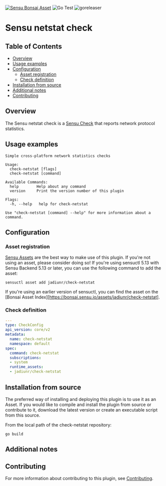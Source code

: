 [![Sensu Bonsai Asset](https://img.shields.io/badge/Bonsai-Download%20Me-brightgreen.svg?colorB=89C967&logo=sensu)](https://bonsai.sensu.io/assets/jadiunr/check-netstat)
![Go Test](https://github.com/jadiunr/check-netstat/workflows/Go%20Test/badge.svg)
![goreleaser](https://github.com/jadiunr/check-netstat/workflows/goreleaser/badge.svg)

# Sensu netstat check

## Table of Contents
- [Overview](#overview)
- [Usage examples](#usage-examples)
- [Configuration](#configuration)
  - [Asset registration](#asset-registration)
  - [Check definition](#check-definition)
- [Installation from source](#installation-from-source)
- [Additional notes](#additional-notes)
- [Contributing](#contributing)

## Overview

The Sensu netstat check is a [Sensu Check][6] that reports network protocol statistics.

## Usage examples

```
Simple cross-platform network statistics checks

Usage:
  check-netstat [flags]
  check-netstat [command]

Available Commands:
  help        Help about any command
  version     Print the version number of this plugin

Flags:
  -h, --help   help for check-netstat

Use "check-netstat [command] --help" for more information about a command.
```

## Configuration

### Asset registration

[Sensu Assets][10] are the best way to make use of this plugin. If you're not using an asset, please
consider doing so! If you're using sensuctl 5.13 with Sensu Backend 5.13 or later, you can use the
following command to add the asset:

```
sensuctl asset add jadiunr/check-netstat
```

If you're using an earlier version of sensuctl, you can find the asset on the [Bonsai Asset Index][https://bonsai.sensu.io/assets/jadiunr/check-netstat].

### Check definition

```yml
---
type: CheckConfig
api_version: core/v2
metadata:
  name: check-netstat
  namespace: default
spec:
  command: check-netstat
  subscriptions:
  - system
  runtime_assets:
  - jadiunr/check-netstat
```

## Installation from source

The preferred way of installing and deploying this plugin is to use it as an Asset. If you would
like to compile and install the plugin from source or contribute to it, download the latest version
or create an executable script from this source.

From the local path of the check-netstat repository:

```
go build
```

## Additional notes

## Contributing

For more information about contributing to this plugin, see [Contributing][1].

[1]: https://github.com/sensu/sensu-go/blob/master/CONTRIBUTING.md
[2]: https://github.com/sensu-community/sensu-plugin-sdk
[3]: https://github.com/sensu-plugins/community/blob/master/PLUGIN_STYLEGUIDE.md
[4]: https://github.com/sensu-community/check-plugin-template/blob/master/.github/workflows/release.yml
[5]: https://github.com/sensu-community/check-plugin-template/actions
[6]: https://docs.sensu.io/sensu-go/latest/reference/checks/
[7]: https://github.com/sensu-community/check-plugin-template/blob/master/main.go
[8]: https://bonsai.sensu.io/
[9]: https://github.com/sensu-community/sensu-plugin-tool
[10]: https://docs.sensu.io/sensu-go/latest/reference/assets/
